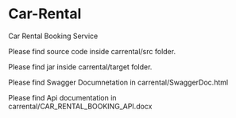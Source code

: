 # Car-Rental
Car Rental Booking Service

Please find source code inside carrental/src folder.

Please find jar inside carrental/target folder.

Please find Swagger Documnetation in carrental/SwaggerDoc.html

Please find Api documentation in carrental/CAR_RENTAL_BOOKING_API.docx

